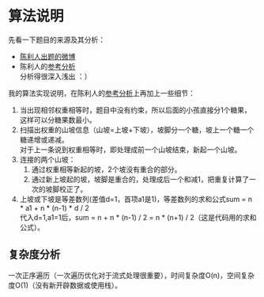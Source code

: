 算法说明
=============================

先看一下题目的来源及其分析：

* [陈利人出题的微博](http://weibo.com/1915548291/AcJcfgV0v)
* 陈利人的[参考分析](http://mp.weixin.qq.com/mp/appmsg/show?__biz=MjM5ODIzNDQ3Mw==&appmsgid=10000279&itemidx=1&sign=3cae5f5182cc0a7c1bfc8d09ba4dbc3d)  
分析得很深入浅出 ：）

我的算法实现说明，在陈利人的[参考分析](http://mp.weixin.qq.com/mp/appmsg/show?__biz=MjM5ODIzNDQ3Mw==&appmsgid=10000279&itemidx=1&sign=3cae5f5182cc0a7c1bfc8d09ba4dbc3d)上再加上一些细节：

1. 当出现相邻权重相等时，题目中没有约束，所以后面的小孩直接分1个糖果，这样可以分糖果数最小。
1. 扫描出权重的山坡信息（山坡=上坡+下坡），坡脚分一个糖，坡上一个糖一个糖递增或递减。  
对于上一条说到权重相等时，即处理成前一个山坡结束，新起一个山坡。
1. 连接的两个山坡：
    1. 通过权重相等新起的坡，2个坡没有重合的部分。
    1. 通过新上坡起的坡，坡脚是重合的，处理成后一个和减1，把重复计算了一次的坡脚校正了。
1. 上坡或下坡是等差数列(差值d=1，首项a1是1)，等差数列的求和公式sum = n * a1 + n * (n-1) * d / 2  
代入d=1,a1=1后，sum = n + n * (n-1) / 2 = n * (n+1) / 2（这是代码用的求和公式）。

复杂度分析
----------------------------------

一次正序遍历（一次遍历优化对于流式处理很重要），时间复杂度O(n)，空间复杂度O(1)（没有新开辟数据或使用栈）。
